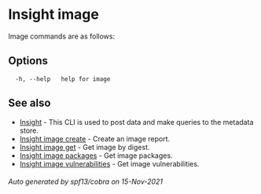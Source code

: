 # Insight image

Image commands are as follows:

## Options

```
  -h, --help   help for image
```

## See also

* [Insight](insight.md)	 - This CLI is used to post data and make queries to the metadata store.
* [Insight image create](insight_image_create.md)	 - Create an image report.
* [Insight image get](insight_image_get.md)	 - Get image by digest.
* [Insight image packages](insight_image_packages.md)	 - Get image packages.
* [Insight image vulnerabilities](insight_image_vulnerabilities.md)	 - Get image vulnerabilities.

###### Auto generated by spf13/cobra on 15-Nov-2021
